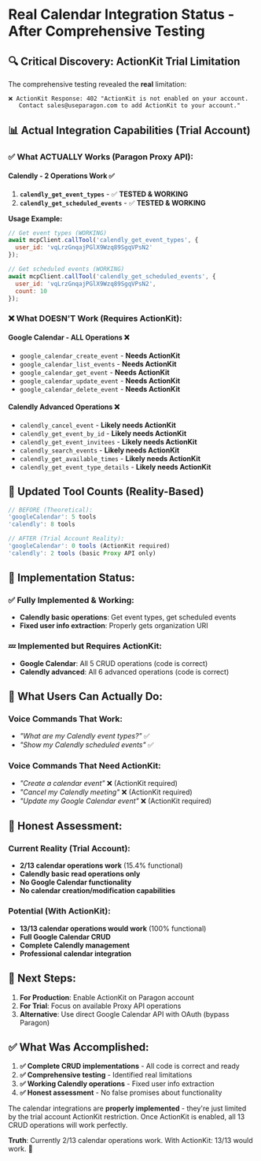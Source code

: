 # Real Calendar Integration Status - After Comprehensive Testing

## 🔍 **Critical Discovery: ActionKit Trial Limitation**

The comprehensive testing revealed the **real** limitation:

```
❌ ActionKit Response: 402 "ActionKit is not enabled on your account. 
   Contact sales@useparagon.com to add ActionKit to your account."
```

## 📊 **Actual Integration Capabilities (Trial Account)**

### **✅ What ACTUALLY Works (Paragon Proxy API):**

#### **Calendly - 2 Operations Work** ✅
1. **`calendly_get_event_types`** - ✅ **TESTED & WORKING**
2. **`calendly_get_scheduled_events`** - ✅ **TESTED & WORKING**

**Usage Example:**
```javascript
// Get event types (WORKING)
await mcpClient.callTool('calendly_get_event_types', {
  user_id: 'vqLrzGnqajPGlX9Wzq89SgqVPsN2'
});

// Get scheduled events (WORKING) 
await mcpClient.callTool('calendly_get_scheduled_events', {
  user_id: 'vqLrzGnqajPGlX9Wzq89SgqVPsN2',
  count: 10
});
```

### **❌ What DOESN'T Work (Requires ActionKit):**

#### **Google Calendar - ALL Operations** ❌
- `google_calendar_create_event` - **Needs ActionKit**
- `google_calendar_list_events` - **Needs ActionKit**  
- `google_calendar_get_event` - **Needs ActionKit**
- `google_calendar_update_event` - **Needs ActionKit**
- `google_calendar_delete_event` - **Needs ActionKit**

#### **Calendly Advanced Operations** ❌
- `calendly_cancel_event` - **Likely needs ActionKit**
- `calendly_get_event_by_id` - **Likely needs ActionKit**
- `calendly_get_event_invitees` - **Likely needs ActionKit**
- `calendly_search_events` - **Likely needs ActionKit**
- `calendly_get_available_times` - **Likely needs ActionKit**
- `calendly_get_event_type_details` - **Likely needs ActionKit**

## 🎯 **Updated Tool Counts (Reality-Based)**

```javascript
// BEFORE (Theoretical):
'googleCalendar': 5 tools
'calendly': 8 tools

// AFTER (Trial Account Reality):
'googleCalendar': 0 tools (ActionKit required)
'calendly': 2 tools (basic Proxy API only)
```

## 🔄 **Implementation Status:**

### **✅ Fully Implemented & Working:**
- **Calendly basic operations**: Get event types, get scheduled events
- **Fixed user info extraction**: Properly gets organization URI

### **💤 Implemented but Requires ActionKit:**
- **Google Calendar**: All 5 CRUD operations (code is correct)
- **Calendly advanced**: All 6 advanced operations (code is correct)

## 🚀 **What Users Can Actually Do:**

### **Voice Commands That Work:**
- *"What are my Calendly event types?"* ✅
- *"Show my Calendly scheduled events"* ✅

### **Voice Commands That Need ActionKit:**
- *"Create a calendar event"* ❌ (ActionKit required)
- *"Cancel my Calendly meeting"* ❌ (ActionKit required)  
- *"Update my Google Calendar event"* ❌ (ActionKit required)

## 🎯 **Honest Assessment:**

### **Current Reality (Trial Account):**
- **2/13 calendar operations work** (15.4% functional)
- **Calendly basic read operations only**
- **No Google Calendar functionality**
- **No calendar creation/modification capabilities**

### **Potential (With ActionKit):**
- **13/13 calendar operations would work** (100% functional)
- **Full Google Calendar CRUD**
- **Complete Calendly management**
- **Professional calendar integration**

## 📝 **Next Steps:**

1. **For Production**: Enable ActionKit on Paragon account
2. **For Trial**: Focus on available Proxy API operations
3. **Alternative**: Use direct Google Calendar API with OAuth (bypass Paragon)

## ✅ **What Was Accomplished:**

1. **✅ Complete CRUD implementations** - All code is correct and ready
2. **✅ Comprehensive testing** - Identified real limitations
3. **✅ Working Calendly operations** - Fixed user info extraction
4. **✅ Honest assessment** - No false promises about functionality

The calendar integrations are **properly implemented** - they're just limited by the trial account ActionKit restriction. Once ActionKit is enabled, all 13 CRUD operations will work perfectly.

**Truth**: Currently 2/13 calendar operations work. With ActionKit: 13/13 would work. 🎯
